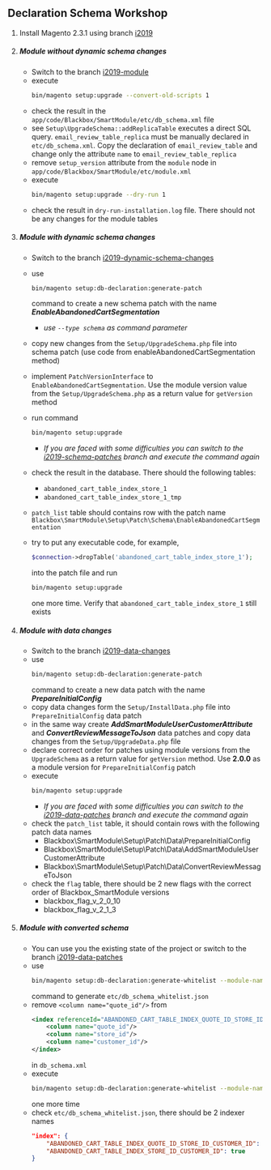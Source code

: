 <h2>Declaration Schema Workshop</h2>

1. Install Magento 2.3.1 using branch [i2019](https://github.com/fascinosum/magento2/tree/i2019)

2. <h5>Module without dynamic schema changes</h5>

    * Switch to the branch [i2019-module](https://github.com/fascinosum/magento2/tree/i2019-module)
    * execute
        ```bash
        bin/magento setup:upgrade --convert-old-scripts 1
        ```
    * check the result in the `app/code/Blackbox/SmartModule/etc/db_schema.xml` file
    * see `Setup\UpgradeSchema::addReplicaTable` executes a direct SQL query. 
    `email_review_table_replica` must be manually declared in `etc/db_schema.xml`. 
    Copy the declaration of `email_review_table` and change only the attribute `name` to `email_review_table_replica`
    * remove `setup_version` attribute from the `module` node in `app/code/Blackbox/SmartModule/etc/module.xml`
    * execute 
        ```bash
        bin/magento setup:upgrade --dry-run 1
        ```
    * check the result in `dry-run-installation.log` file. There should not be any changes for the module tables

3. <h5>Module with dynamic schema changes</h5> 
    
    * Switch to the branch [i2019-dynamic-schema-changes](https://github.com/fascinosum/magento2/tree/i2019-dynamic-schema-changes)
    * use 
        ```bash
        bin/magento setup:db-declaration:generate-patch
        ```
        command to create a new schema patch with the name _**EnableAbandonedCartSegmentation**_
        * _use `--type schema` as command parameter_
        
    * copy new changes from the `Setup/UpgradeSchema.php` file into schema patch (use code from enableAbandonedCartSegmentation method)
    * implement `PatchVersionInterface` to `EnableAbandonedCartSegmentation`. 
    Use the module version value from the `Setup/UpgradeSchema.php` as a return value for `getVersion` method
    * run command
        ```bash
        bin/magento setup:upgrade
        ```
        * _If you are faced with some difficulties you can switch to the [i2019-schema-patches](https://github.com/fascinosum/magento2/tree/i2019-schema-patches) branch
        and execute the command again_
    * check the result in the database. There should the following tables:
        * `abandoned_cart_table_index_store_1`
        * `abandoned_cart_table_index_store_1_tmp`
    * `patch_list` table should contains row with the patch name `Blackbox\SmartModule\Setup\Patch\Schema\EnableAbandonedCartSegmentation`
    * try to put any executable code, for example,
        ```php
        $connection->dropTable('abandoned_cart_table_index_store_1');
        ```
        into the patch file and run
        ```bash
        bin/magento setup:upgrade
        ```
        one more time. Verify that `abandoned_cart_table_index_store_1` still exists
        
4. <h5>Module with data changes</h5>

    * Switch to the branch [i2019-data-changes](https://github.com/fascinosum/magento2/tree/i2019-data-changes)
    * use 
        ```bash
        bin/magento setup:db-declaration:generate-patch
        ```
        command to create a new data patch with the name _**PrepareInitialConfig**_
    * copy data changes form the `Setup/InstallData.php` file into `PrepareInitialConfig` data patch
    * in the same way create _**AddSmartModuleUserCustomerAttribute**_ and _**ConvertReviewMessageToJson**_ data patches
    and copy data changes from the `Setup/UpgradeData.php` file
    * declare correct order for patches using module versions 
    from the `UpgradeSchema` as a return value for `getVersion` method. 
    Use **2.0.0** as a module version for `PrepareInitialConfig` patch
    * execute 
        ```bash
        bin/magento setup:upgrade
        ```
        * _If you are faced with some difficulties you can switch to the [i2019-data-patches](https://github.com/fascinosum/magento2/tree/i2019-data-patches) branch
        and execute the command again_
    * check the `patch_list` table, it should contain rows with the following patch data names
        * Blackbox\SmartModule\Setup\Patch\Data\PrepareInitialConfig
        * Blackbox\SmartModule\Setup\Patch\Data\AddSmartModuleUserCustomerAttribute
        * Blackbox\SmartModule\Setup\Patch\Data\ConvertReviewMessageToJson
    * check the `flag` table, there should be 2 new flags with the correct order of Blackbox_SmartModule versions
        * blackbox_flag_v_2_0_10
        * blackbox_flag_v_2_1_3
5. <h5>Module with converted schema</h5>

    * You can use you the existing state of the project or switch to the branch [i2019-data-patches](https://github.com/fascinosum/magento2/tree/i2019-data-patches)
    * use 
        ```bash
        bin/magento setup:db-declaration:generate-whitelist --module-name Blackbox_SmartModule
        ```
        command to generate `etc/db_schema_whitelist.json`
    * remove `<column name="quote_id"/>` from
        ```xml
        <index referenceId="ABANDONED_CART_TABLE_INDEX_QUOTE_ID_STORE_ID_CUSTOMER_ID" indexType="btree">
            <column name="quote_id"/>
            <column name="store_id"/>
            <column name="customer_id"/>
        </index>
        ```
        in `db_schema.xml`
    * execute 
        ```bash
        bin/magento setup:db-declaration:generate-whitelist --module-name Blackbox_SmartModule
        ```
        one more time
    * check `etc/db_schema_whitelist.json`, there should be 2 indexer names
        ```json
        "index": {
            "ABANDONED_CART_TABLE_INDEX_QUOTE_ID_STORE_ID_CUSTOMER_ID": true,
            "ABANDONED_CART_TABLE_INDEX_STORE_ID_CUSTOMER_ID": true
        }
        ```

